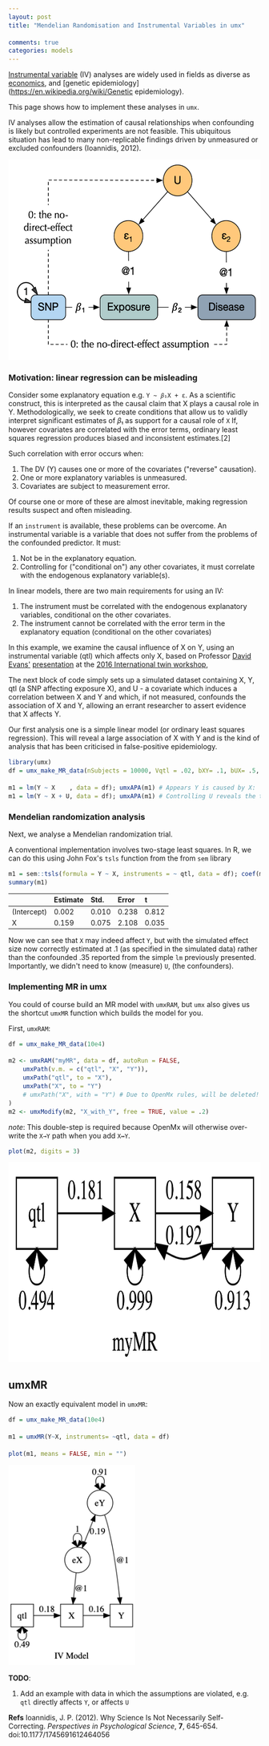 ```yaml
---
layout: post
title: "Mendelian Randomisation and Instrumental Variables in umx"

comments: true
categories: models
---
```

<!-- https://tbates.github.io/ -->

[Instrumental variable](https://en.wikipedia.org/wiki/Instrumental_variable) (IV) analyses are widely used in fields as diverse as [economics](https://en.wikipedia.org/wiki/economics), and [genetic epidemiology](https://en.wikipedia.org/wiki/Genetic epidemiology).

This page shows how to implement these analyses in `umx`.

IV analyses allow the estimation of causal relationships when confounding is likely but controlled experiments are not feasible. This ubiquitous situation has lead to many non-replicable findings driven by unmeasured or excluded confounders (Ioannidis, 2012).

<img src="/media/MR/TSLS.png" height="400">

### Motivation: linear regression can be misleading
Consider some explanatory equation e.g. `Y ~ 𝛽₁X + ε`. As a scientific construct, this is interpreted as the causal claim that X plays a causal role in Y. Methodologically, we seek to create conditions that allow us to validly interpret significant estimates of 𝛽₁ as support for a causal role of `X` If, however covariates are correlated with the error terms, ordinary least squares regression produces biased and inconsistent estimates.[2]

Such correlation with error occurs when:

1. The DV (Y) causes one or more of the covariates ("reverse" causation).
2. One or more explanatory variables is unmeasured.
3. Covariates are subject to measurement error.

Of course one or more of these are almost inevitable, making regression results suspect and often misleading.

If an `instrument` is available, these problems can be overcome. An instrumental variable is a variable that does not suffer from the problems of the confounded predictor. It must:

1. Not be in the explanatory equation.
2. Controlling for ("conditional on") any other covariates, it must correlate with the endogenous explanatory variable(s).

In linear models, there are two main requirements for using an IV:

1. The instrument must be correlated with the endogenous explanatory variables, conditional on the other covariates.
2. The instrument cannot be correlated with the error term in the explanatory equation (conditional on the other covariates)


In this example, we examine the causal influence of X on Y, using an instrumental variable (qtl) which affects only X, based on Professor [David Evans'](https://di.uq.edu.au/profile/997/david-evans) [presentation]() at the [2016 International twin workshop](), 

The next block of code simply sets up a simulated dataset containing X, Y, qtl (a SNP affecting exposure X), and U - a covariate which induces a correlation between X and Y and which, if not measured, confounds the association of X and Y, allowing an errant researcher to assert evidence that X affects Y.

Our first analysis one is a simple linear model (or ordinary least squares regression). This will reveal a large association of X with Y and is the kind of analysis that has been criticised in false-positive epidemiology.

```r
library(umx)
df = umx_make_MR_data(nSubjects = 10000, Vqtl = .02, bXY= .1, bUX= .5, pQTL= .5, seed = 123)

m1 = lm(Y ~ X    , data = df); umxAPA(m1) # Appears Y is caused by X:  β = 0.35 [0.33, 0.37]
m1 = lm(Y ~ X + U, data = df); umxAPA(m1) # Controlling U reveals the true link: β = 0.09 [0.07, 0.11]

```


### Mendelian randomization analysis

Next, we analyse a Mendelian randomization trial.

A conventional implementation involves two-stage least squares. In R, we can do this using John Fox's `tsls` function from the from `sem` library

```r
m1 = sem::tsls(formula = Y ~ X, instruments = ~ qtl, data = df); coef(m1)
summary(m1)

```

|             | Estimate | Std.  | Error | t     |
|:------------|:---------|:------|:------|:------|
| (Intercept) | 0.002    | 0.010 | 0.238 | 0.812 |
| X           | 0.159    | 0.075 | 2.108 | 0.035 |


Now we can see that `X` may indeed affect `Y`, but with the simulated effect size now correctly estimated at .1 (as specified in the simulated data) rather than the confounded .35 reported from the simple `lm` previously presented. Importantly, we didn't need to know (measure) `U`, (the confounders).

### Implementing MR in umx

You could of course build an MR model with `umxRAM`, but `umx` also gives us the shortcut `umxMR` function which builds the model for you.

First, `umxRAM`:

```r
df = umx_make_MR_data(10e4)

m2 <- umxRAM("myMR", data = df, autoRun = FALSE,
	umxPath(v.m. = c("qtl", "X", "Y")),
	umxPath("qtl", to = "X"),
	umxPath("X", to = "Y")
	# umxPath("X", with = "Y") # Due to OpenMx rules, will be deleted!
)
m2 <- umxModify(m2, "X_with_Y", free = TRUE, value = .2)
```
*note*: This double-step is required because OpenMx will otherwise over-write the `X→Y` path when you add `X↔Y`.

```r
plot(m2, digits = 3)
```

<img src = "/media/MR/myMR.png" height = "400">


## umxMR

Now an exactly equivalent model in `umxMR`:

```r
df = umx_make_MR_data(10e4)

m1 = umxMR(Y~X, instruments= ~qtl, data = df)

plot(m1, means = FALSE, min = "")

```

<img src="/media/MR/IV Model.png" height="400">

**TODO**: 
1. Add an example with data in which the assumptions are violated, e.g. `qtl` directly affects `Y`, or affects `U`

**Refs**
Ioannidis, J. P. (2012). Why Science Is Not Necessarily Self-Correcting. *Perspectives in Psychological Science*, **7**, 645-654. doi:10.1177/1745691612464056
